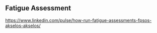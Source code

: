 

## Fatigue Assessment


https://www.linkedin.com/pulse/how-run-fatigue-assessments-fpsos-akselos-akselos/

